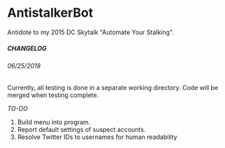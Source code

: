 # AntistalkerBot

Antidote to my 2015 DC Skytalk "Automate Your Stalking".

##### CHANGELOG

###### 06/25/2018 
Currently, all testing is done in a separate working directory. Code will be merged when testing complete.

_TO-DO_
1. Build menu into program.
2. Report default settings of suspect accounts.
3. Resolve Twitter IDs to usernames for human readability

